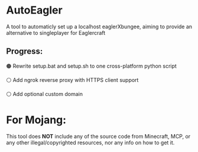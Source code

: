 # AutoEagler
A tool to automaticly set up a localhost eaglerXbungee, aiming to provide an alternative to singleplayer for Eaglercraft

## Progress:
🟠 Rewrite setup.bat and setup.sh to one cross-platform python script

⚪ Add ngrok reverse proxy with HTTPS client support

⚪ Add optional custom domain

# For Mojang:
This tool does **NOT** include any of the source code from Minecraft, MCP, or any other illegal/copyrighted resources, nor any info on how to get it.
